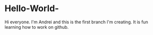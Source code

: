 # Hello-World-

Hi everyone. I'm Andrei and this is the first branch I'm creating. It is fun learning how to work on github.
